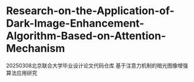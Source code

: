 # Research-on-the-Application-of-Dark-Image-Enhancement-Algorithm-Based-on-Attention-Mechanism
20250308北京联合大学毕业设计论文代码仓库
基于注意力机制的暗光图像增强算法应用研究
